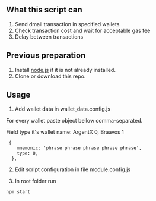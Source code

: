 ## What this script can
1. Send dmail transaction in specified wallets
2. Check transaction cost and wait for acceptable gas fee
3. Delay between transactions 

## Previous preparation
1. Install [node.js](https://nodejs.org/en/download) if it is not already installed.
2. Clone or download this repo.

## Usage
1. Add wallet data in wallet_data.config.js

For every wallet paste object bellow comma-separated.

Field type it's wallet name: ArgentX 0, Braavos 1
```
 {
    mnemonic: 'phrase phrase phrase phrase phrase',
    type: 0, 
  },
```

2. Edit script configuration in file module.config.js

3. In root folder run
```
npm start
```

